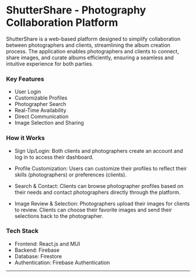 # ShutterShare - Photography Collaboration Platform 

ShutterShare is a web-based platform designed to simplify collaboration between photographers and clients, streamlining the album creation process. The application enables photographers and clients to connect, share images, and curate albums efficiently, ensuring a seamless and intuitive experience for both parties.

<h3>Key Features</h3>

- User Login
- Customizable Profiles
- Photographer Search
- Real-Time Availability
- Direct Communication
- Image Selection and Sharing


<h3>How it Works</h3>

- Sign Up/Login:
Both clients and photographers create an account and log in to access their dashboard.

- Profile Customization:
Users can customize their profiles to reflect their skills (photographers) or preferences (clients).

- Search & Contact:
Clients can browse photographer profiles based on their needs and contact photographers directly through the platform.

- Image Review & Selection:
Photographers upload their images for clients to review. Clients can choose their favorite images and send their selections back to the photographer.


<h3>Tech Stack</h3>

- Frontend: React.js and MUI
- Backend: Firebase
- Database: Firestore
- Authentication: Firebase Authentication

<hr>
